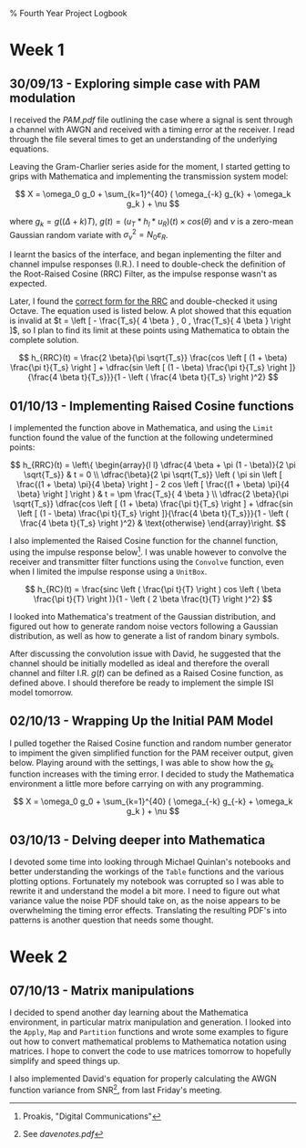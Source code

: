 % Fourth Year Project Logbook

Week 1
======

30/09/13 - Exploring simple case with PAM modulation
----------------------------------------------------

I received the *PAM.pdf* file outlining the case where a signal is sent through a channel with AWGN and received with a timing error at the receiver. I read
through the file several times to get an understanding of the underlying equations.

Leaving the Gram-Charlier series aside for the moment, I started getting to grips with Mathematica and implementing the transmission system model:

$$
X = \omega_0 g_0 + \sum_{k=1}^{40} ( \omega_{-k} g_{k} + \omega_k g_k ) + \nu
$$

where $g_k = g((\Delta + k)T)$, $g(t) = (u_T \ast h_l \ast u_R)(t) \times cos(\theta)$ and $\nu$ is a zero-mean Gaussian random variate with
$\sigma_{\nu}^2 = N_0 \varepsilon_R$.

I learnt the basics of the interface, and began inplementing the filter and channel impulse responses (I.R.). I need to double-check the definition of the
Root-Raised Cosine (RRC) Filter, as the impulse response wasn't as expected.

Later, I found the [correct form for the RRC] and double-checked it using Octave. The equation used is listed below. A plot showed that this equation is invalid
at $t = \left [ - \frac{T_s}{ 4 \beta } , 0 , \frac{T_s}{ 4 \beta } \right ]$, so I plan to find its limit at these points using Mathematica to obtain the
complete solution. 

[correct form for the RRC]: http://ntrs.nasa.gov/archive/nasa/casi.ntrs.nasa.gov/20120008631_2012008365.pdf

$$
h_{RRC}(t) = \frac{2 \beta}{\pi \sqrt{T_s}} \frac{cos \left [ (1 + \beta) \frac{\pi t}{T_s} \right ] + \dfrac{sin \left [ (1 - \beta) \frac{\pi t}{T_s} \right ]}{\frac{4 \beta t}{T_s}}}{1 - \left ( \frac{4 \beta t}{T_s} \right )^2}
$$

01/10/13 - Implementing Raised Cosine functions
-----------------------------------------------

I implemented the function above in Mathematica, and using the `Limit` function found the value of the function at the following undetermined points:

$$
h_{RRC}(t) = \left\{
  \begin{array}{l l}
    \dfrac{4 \beta + \pi (1 - \beta)}{2 \pi \sqrt{T_s}} & t = 0 \\
    \dfrac{\beta}{2 \pi \sqrt{T_s}} \left ( \pi sin \left [ \frac{(1 + \beta) \pi}{4 \beta} \right ] - 2 cos \left [ \frac{(1 + \beta) \pi}{4 \beta} \right ] \right ) & t = \pm \frac{T_s}{ 4 \beta } \\
    \dfrac{2 \beta}{\pi \sqrt{T_s}} \dfrac{cos \left [ (1 + \beta) \frac{\pi t}{T_s} \right ] + \dfrac{sin \left [ (1 - \beta) \frac{\pi t}{T_s} \right ]}{\frac{4 \beta t}{T_s}}}{1 - \left ( \frac{4 \beta t}{T_s} \right )^2} & \text{otherwise}
  \end{array}\right.
$$

I also implemented the Raised Cosine function for the channel function, using the impulse response below[^1]. I was unable however to convolve the receiver and
transmitter filter functions using the `Convolve` function, even when I limited the impulse response using a `UnitBox`.

[^1]: Proakis, "Digital Communications" 

$$
h_{RC}(t) = \frac{sinc \left ( \frac{\pi t}{T} \right ) cos \left ( \beta \frac{\pi t}{T} \right )}{1 - \left ( 2 \beta \frac{t}{T} \right )^2}
$$

I looked into Mathematica's treatment of the Gaussian distribution, and figured out how to generate random noise vectors following a Gaussian distribution, as
well as how to generate a list of random binary symbols.

After discussing the convolution issue with David, he suggested that the channel should be initially modelled as ideal and therefore the overall channel and
filter I.R. $g(t)$ can be defined as a Raised Cosine function, as defined above. I should therefore be ready to implement the simple ISI model
tomorrow.

02/10/13 - Wrapping Up the Initial PAM Model
--------------------------------------------

I pulled together the Raised Cosine function and random number generator to impiment the given simplified function for the PAM receiver output, given below.
Playing around with the settings, I was able to show how the $g_k$ function increases with the timing error. I decided to study the Mathematica environment a
little more before carrying on with any programming.

$$
X = \omega_0 g_0 + \sum_{k=1}^{40} ( \omega_{-k} g_{-k} + \omega_k g_k ) + \nu
$$

03/10/13 - Delving deeper into Mathematica
------------------------------------------

I devoted some time into looking through Michael Quinlan's notebooks and better understanding the workings of the `Table` functions and the various plotting
options. Fortunately my notebook was corrupted so I was able to rewrite it and understand the model a bit more. I need to figure out what variance value the
noise PDF should take on, as the noise appears to be overwhelming the timing error effects. Translating the resulting PDF's into patterns is another question that
needs some thought.

Week 2
======

07/10/13 - Matrix manipulations
-------------------------------

I decided to spend another day learning about the Mathematica environment, in particular matrix manipulation and generation. I looked into the `Apply`, `Map`
and `Partition` functions and wrote some examples to figure out how to convert mathematical problems to Mathematica notation using matrices. I hope to convert
the code to use matrices tomorrow to hopefully simplify and speed things up.

I also implemented David's equation for properly calculating the AWGN function variance from SNR[^2], from last Friday's meeting.

[^2]: See *davenotes.pdf*
